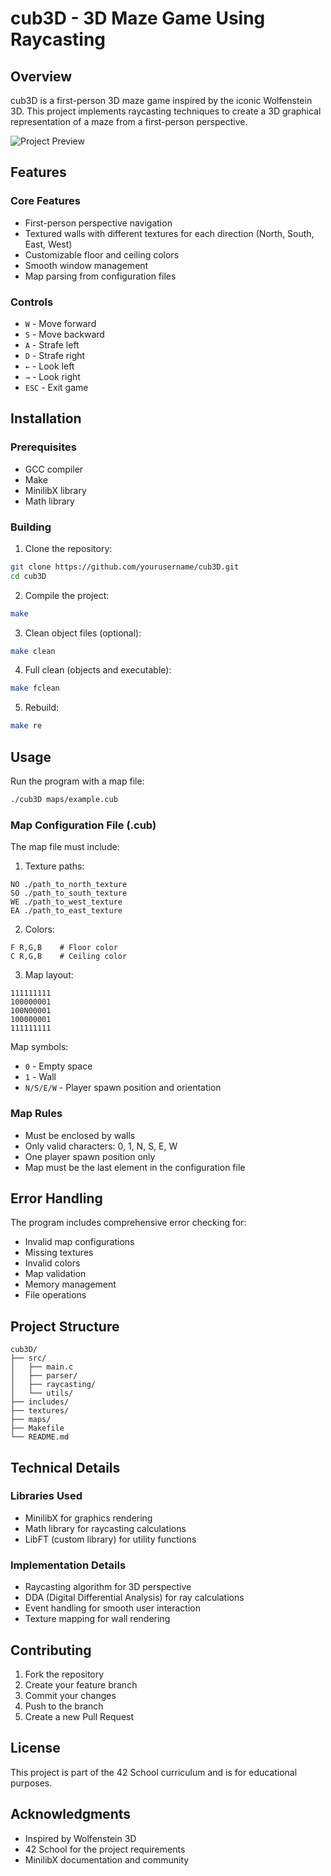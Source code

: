 # cub3D - 3D Maze Game Using Raycasting

## Overview
cub3D is a first-person 3D maze game inspired by the iconic Wolfenstein 3D. This project implements raycasting techniques to create a 3D graphical representation of a maze from a first-person perspective.

![Project Preview](preview.png)

## Features

### Core Features
- First-person perspective navigation
- Textured walls with different textures for each direction (North, South, East, West)
- Customizable floor and ceiling colors
- Smooth window management
- Map parsing from configuration files

### Controls
- `W` - Move forward
- `S` - Move backward
- `A` - Strafe left
- `D` - Strafe right
- `←` - Look left
- `→` - Look right
- `ESC` - Exit game

## Installation

### Prerequisites
- GCC compiler
- Make
- MinilibX library
- Math library

### Building
1. Clone the repository:
```bash
git clone https://github.com/yourusername/cub3D.git
cd cub3D
```

2. Compile the project:
```bash
make
```

3. Clean object files (optional):
```bash
make clean
```

4. Full clean (objects and executable):
```bash
make fclean
```

5. Rebuild:
```bash
make re
```

## Usage

Run the program with a map file:
```bash
./cub3D maps/example.cub
```

### Map Configuration File (.cub)
The map file must include:

1. Texture paths:
```
NO ./path_to_north_texture
SO ./path_to_south_texture
WE ./path_to_west_texture
EA ./path_to_east_texture
```

2. Colors:
```
F R,G,B    # Floor color
C R,G,B    # Ceiling color
```

3. Map layout:
```
111111111
100000001
100N00001
100000001
111111111
```

Map symbols:
- `0` - Empty space
- `1` - Wall
- `N/S/E/W` - Player spawn position and orientation

### Map Rules
- Must be enclosed by walls
- Only valid characters: 0, 1, N, S, E, W
- One player spawn position only
- Map must be the last element in the configuration file

## Error Handling
The program includes comprehensive error checking for:
- Invalid map configurations
- Missing textures
- Invalid colors
- Map validation
- Memory management
- File operations

## Project Structure

```
cub3D/
├── src/
│   ├── main.c
│   ├── parser/
│   ├── raycasting/
│   └── utils/
├── includes/
├── textures/
├── maps/
├── Makefile
└── README.md
```

## Technical Details

### Libraries Used
- MinilibX for graphics rendering
- Math library for raycasting calculations
- LibFT (custom library) for utility functions

### Implementation Details
- Raycasting algorithm for 3D perspective
- DDA (Digital Differential Analysis) for ray calculations
- Event handling for smooth user interaction
- Texture mapping for wall rendering

## Contributing
1. Fork the repository
2. Create your feature branch
3. Commit your changes
4. Push to the branch
5. Create a new Pull Request

## License
This project is part of the 42 School curriculum and is for educational purposes.

## Acknowledgments
- Inspired by Wolfenstein 3D
- 42 School for the project requirements
- MinilibX documentation and community